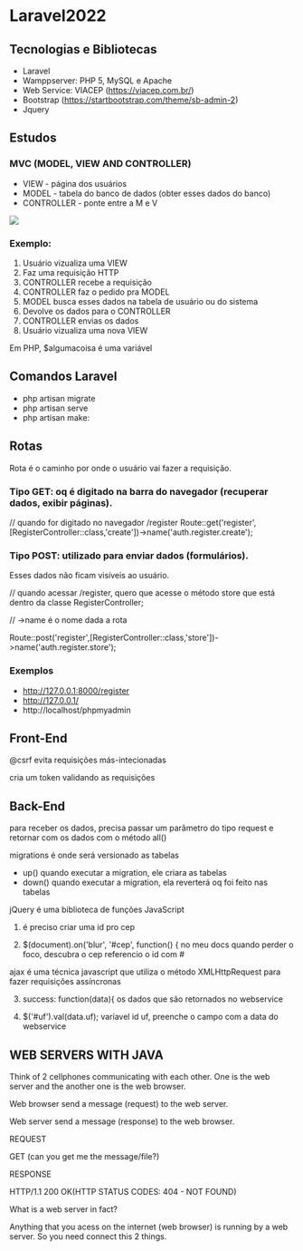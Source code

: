# Laravel2022

## Tecnologias e Bibliotecas
* Laravel
* Wamppserver: PHP 5, MySQL e Apache
* Web Service: VIACEP (https://viacep.com.br/)
* Bootstrap (https://startbootstrap.com/theme/sb-admin-2)
* Jquery

## Estudos
### MVC (MODEL, VIEW AND CONTROLLER)
* VIEW - página dos usuários
* MODEL - tabela do banco de dados (obter esses dados do banco)
* CONTROLLER - ponte entre a M  e V

<img src="https://lh6.googleusercontent.com/v61X2Hbez9ZgiIhY20DyIzCtC_XXu3h9f1FjR4CpJqxeytyOSZndcJvcYrupP7mgfQoWYyzq2P9ykMJ9FyMOv2pzAV04rPSyNdNbEx23Q4KhThReuZW0RuyKPhFdmtcN-nvpS1xU">

### Exemplo:
1. Usuário vizualiza uma VIEW
2. Faz uma requisição HTTP
3. CONTROLLER recebe a requisição
4. CONTROLLER faz o pedido pra MODEL
5. MODEL busca esses dados na tabela de usuário ou do sistema
6. Devolve os dados para o CONTROLLER
7. CONTROLLER envias os dados
8. Usuário vizualiza uma nova VIEW

Em PHP, $algumacoisa é uma variável

## Comandos Laravel
* php artisan migrate
* php artisan serve
* php artisan make:

## Rotas
Rota é o caminho por onde o usuário vai fazer a requisição.

### Tipo GET: oq é digitado na barra do navegador (recuperar dados, exibir páginas).
// quando for digitado no navegador /register
Route::get('register',[RegisterController::class,'create'])->name('auth.register.create');

### Tipo POST: utilizado para enviar dados (formulários).
Esses dados não ficam visíveis ao usuário.

// quando acessar /register, quero que acesse o método store que está dentro da classe RegisterController;

// ->name é o nome dada a rota

Route::post('register',[RegisterController::class,'store'])->name('auth.register.store');

### Exemplos
* http://127.0.0.1:8000/register
* http://127.0.0.1/
* http://localhost/phpmyadmin

## Front-End
@csrf evita requisições más-intecionadas

cria um token validando as requisições

## Back-End
para receber os dados, precisa passar um parâmetro do tipo request e retornar com os dados com o método all()

migrations é onde será versionado as tabelas
* up() quando executar a migration, ele criara as tabelas
* down() quando executar a migration, ela reverterá oq foi feito nas tabelas

jQuery é uma biblioteca de funções JavaScript

1. é preciso criar uma id pro cep

2. $(document).on('blur', '#cep', function() {
no meu docs quando perder o foco, descubra o cep
referencio o id com #

ajax é uma técnica javascript que utiliza o método XMLHttpRequest para fazer requisições assíncronas

3. success: function(data){
os dados que são retornados no webservice

4. $('#uf').val(data.uf);
varíavel id uf, preenche o campo com a data do webservice

## WEB SERVERS WITH JAVA
Think of 2 cellphones communicating with each other. One is the web server and the another one is the web browser. 

Web browser send a message (request) to the web server.

Web server send a message (response) to the web browser.

REQUEST

GET (can you get me the message/file?)

RESPONSE

HTTP/1.1 200 OK(HTTP STATUS CODES: 404 - NOT FOUND)

What is a web server in fact?

Anything that you acess on the internet (web browser) is running by a web server. So you need connect this 2 things.
